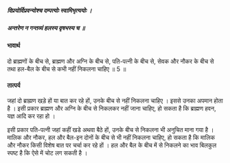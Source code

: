 ##### विप्रयोर्विप्रवन्योश्च दम्पत्योः स्वामिभृत्ययोः ।
##### अन्तरेण न गन्तव्यं हलस्य वृषभस्य च ॥

#### भावार्थ

दो ब्राह्मणों के बीच से, ब्राह्मण और अग्नि के बीच से, पति-पत्नी के बीच से, सेवक और नौकर के बीच से तथा हल-बैल के बीच से कभी नहीं निकलना चाहिए ॥ 5 ॥

#### तात्पर्य

जहां दो ब्राह्मण खड़े हों या बात कर रहे हों, उनके बीच से नहीं निकलना चाहिए । इससे उनका अपमान होता है । इसी प्रकार ब्राह्मण और अग्नि के बीच से निकलकर नहीं जाना चाहिए, हो सकता है कि ब्राह्मण हवन, यज्ञ आदि कर रहा हो ।

इसी प्रकार पति-पत्नी जहां कहीं खडे अथवा बैठे हों, उनके बीच से निकलना भी अनुचित माना गया है । मालिक और नौकर, हल और बैल-इन दोनों के बीच से भी नहीं निकलना चाहिए, हो सकता है कि मालिक और नौकर किसी विशेष बात पर चर्चा कर रहे हों । हल और बैल के बीच में से निकलने का भाव बिलकुल स्पष्ट है कि ऐसे में चोट लग सकती है ।